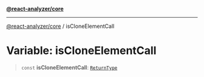 [**@react-analyzer/core**](../README.md)

***

[@react-analyzer/core](../README.md) / isCloneElementCall

# Variable: isCloneElementCall

> `const` **isCloneElementCall**: [`ReturnType`](../@react-analyzer/namespaces/isReactAPICall/type-aliases/ReturnType.md)
